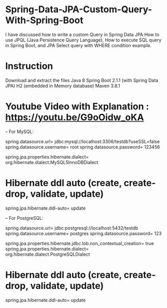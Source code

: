 # Spring-Data-JPA-Custom-Query-With-Spring-Boot
 I have discussed how to write a custom Query in Spring Data JPA How to use JPQL (Java Persistence Query Language), How to execute SQL query in Spring Boot, and JPA Select query with WHERE condition example.

# Instruction 

Download and extract the files
Java 8
Spring Boot 2.1.1 (with Spring Data JPA)
H2 (embedded in Memory database)
Maven 3.8.1

# Youtube Video with Explanation : https://youtu.be/G9oOidw_oKA

– For MySQL:

spring.datasource.url= jdbc:mysql://localhost:3306/testdb?useSSL=false
spring.datasource.username= root
spring.datasource.password= 123456

spring.jpa.properties.hibernate.dialect= org.hibernate.dialect.MySQL5InnoDBDialect

# Hibernate ddl auto (create, create-drop, validate, update)
spring.jpa.hibernate.ddl-auto= update


– For PostgreSQL:

spring.datasource.url= jdbc:postgresql://localhost:5432/testdb
spring.datasource.username= postgres
spring.datasource.password= 123

spring.jpa.properties.hibernate.jdbc.lob.non_contextual_creation= true
spring.jpa.properties.hibernate.dialect= org.hibernate.dialect.PostgreSQLDialect

# Hibernate ddl auto (create, create-drop, validate, update)
spring.jpa.hibernate.ddl-auto= update
